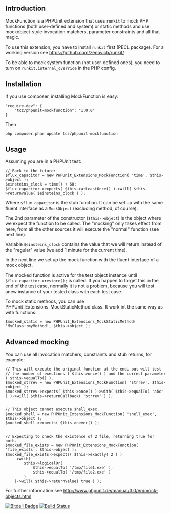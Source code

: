 ## Introduction ##

MockFunction is a PHPUnit extension that uses `runkit` to mock PHP functions (both user-defined and system) or static methods and use mockobject-style invocation matchers, parameter constraints and all that magic.

To use this extension, you have to install `runkit` first (PECL package). For a working version see https://github.com/zenovich/runkit/

To be able to mock system function (not user-defined ones), you need to turn on `runkit.internal_override` in the PHP config.

## Installation ##

If you use composer, installing MockFunction is easy:

    "require-dev": {
        "tcz/phpunit-mockfunction": "1.0.0"
    }
    
Then

    php composer.phar update tcz/phpunit-mockfunction

## Usage ##

Assuming you are in a PHPUnit test:

    // Back to the future:
    $flux_capacitor = new PHPUnit_Extensions_MockFunction( 'time', $this->object );
    $einsteins_clock = time() + 60;
    $flux_capacitor->expects( $this->atLeastOnce() )->will( $this->returnValue( $einsteins_clock ) );

Where `$flux_capacitor` is the stub function. It can be set up with the same fluent interface as a `MockObject` (excluding method, of course).

The 2nd parameter of the constructor (`$this->object`) is the object where we expect the function to be called. The "mocking" only takes effect from here, from all the other sources it will execute the "normal" function (see next line).

Variable `$einsteins_clock` contains the value that we will return instead of the "regular" value (we add 1 minute for the current time).

In the next line we set up the mock function with the fluent interface of a mock object.

The mocked function is active for the test object instance until `$flux_capacitor->restore();` is called. If you happen to forget this in the end of the test case, normally it is not a problem, because you will test anew instance of your tested class with each test case.

To mock static methods, you can use PHPUnit_Extensions_MockStaticMethod class. It work int the same way as with functions:

	$mocked_static = new PHPUnit_Extensions_MockStaticMethod( 'MyClass::myMethod', $this->object );

## Advanced mocking ##

You can use all invocation matchers, constraints and stub returns, for example:
    
    // This will execute the original function at the end, but will test 
    // the number of exections ( $this->once() ) and the correct parameter ( $this->equalTo() ).
    $mocked_strrev = new PHPUnit_Extensions_MockFunction( 'strrev', $this->object );
    $mocked_strrev->expects( $this->once() )->with( $this->equalTo( 'abc' ) )->will( $this->returnCallback( 'strrev' ) );


    // This object cannot execute shell_exec.
    $mocked_shell = new PHPUnit_Extensions_MockFunction( 'shell_exec', $this->object );
    $mocked_shell->expects( $this->never() );


    // Expecting to check the existence of 2 file, returning true for both.
    $mocked_file_exists = new PHPUnit_Extensions_MockFunction( 'file_exists', $this->object );
    $mocked_file_exists->expects( $this->exactly( 2 ) )
        ->with(
            $this->logicalOr(
                $this->equalTo( '/tmp/file1.exe' ),
                $this->equalTo( '/tmp/file2.exe' )
            )
        )->will( $this->returnValue( true ) );

For further information see http://www.phpunit.de/manual/3.0/en/mock-objects.html

[![Bitdeli Badge](https://d2weczhvl823v0.cloudfront.net/tcz/phpunit-mockfunction/trend.png)](https://bitdeli.com/free "Bitdeli Badge") [![Build Status](https://travis-ci.org/tcz/phpunit-mockfunction.svg?branch=master)](https://travis-ci.org/tcz/phpunit-mockfunction)

